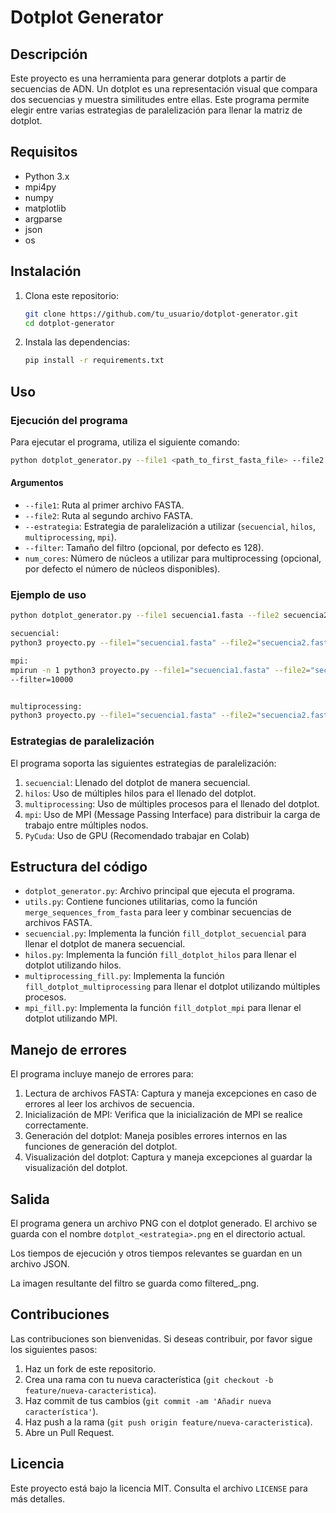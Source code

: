 
# Dotplot Generator

## Descripción

Este proyecto es una herramienta para generar dotplots a partir de secuencias de ADN. Un dotplot es una representación visual que compara dos secuencias y muestra similitudes entre ellas. Este programa permite elegir entre varias estrategias de paralelización para llenar la matriz de dotplot.

## Requisitos

- Python 3.x
- mpi4py
- numpy
- matplotlib
- argparse
- json
- os

## Instalación

1. Clona este repositorio:
    ```bash
    git clone https://github.com/tu_usuario/dotplot-generator.git
    cd dotplot-generator
    ```

2. Instala las dependencias:
    ```bash
    pip install -r requirements.txt
    ```

## Uso

### Ejecución del programa

Para ejecutar el programa, utiliza el siguiente comando:
```bash
python dotplot_generator.py --file1 <path_to_first_fasta_file> --file2 <path_to_second_fasta_file> --estrategia <estrategia> --filter <filter_size>
```

#### Argumentos

- `--file1`: Ruta al primer archivo FASTA.
- `--file2`: Ruta al segundo archivo FASTA.
- `--estrategia`: Estrategia de paralelización a utilizar (`secuencial`, `hilos`, `multiprocessing`, `mpi`).
- `--filter`: Tamaño del filtro (opcional, por defecto es 128).
- `num_cores`: Número de núcleos a utilizar para multiprocessing (opcional, por defecto el número de núcleos disponibles).

### Ejemplo de uso


```bash
python dotplot_generator.py --file1 secuencia1.fasta --file2 secuencia2.fasta --estrategia secuencial --filter 128

secuencial:
python3 proyecto.py --file1="secuencia1.fasta" --file2="secuencia2.fasta" --estrategia=secuencial --filter=10000

mpi:
mpirun -n 1 python3 proyecto.py --file1="secuencia1.fasta" --file2="secuencia2.fasta" --estrategia=mpi 
--filter=10000


multiprocessing:
python3 proyecto.py --file1="secuencia1.fasta" --file2="secuencia2.fasta" --estrategia=multiprocessing --filter=10000 --num_cores=2

```

### Estrategias de paralelización

El programa soporta las siguientes estrategias de paralelización:

1. `secuencial`: Llenado del dotplot de manera secuencial.
2. `hilos`: Uso de múltiples hilos para el llenado del dotplot.
3. `multiprocessing`: Uso de múltiples procesos para el llenado del dotplot.
4. `mpi`: Uso de MPI (Message Passing Interface) para distribuir la carga de trabajo entre múltiples nodos.
5. `PyCuda`: Uso de GPU (Recomendado trabajar en Colab)

## Estructura del código

- `dotplot_generator.py`: Archivo principal que ejecuta el programa.
- `utils.py`: Contiene funciones utilitarias, como la función `merge_sequences_from_fasta` para leer y combinar secuencias de archivos FASTA.
- `secuencial.py`: Implementa la función `fill_dotplot_secuencial` para llenar el dotplot de manera secuencial.
- `hilos.py`: Implementa la función `fill_dotplot_hilos` para llenar el dotplot utilizando hilos.
- `multiprocessing_fill.py`: Implementa la función `fill_dotplot_multiprocessing` para llenar el dotplot utilizando múltiples procesos.
- `mpi_fill.py`: Implementa la función `fill_dotplot_mpi` para llenar el dotplot utilizando MPI.

## Manejo de errores

El programa incluye manejo de errores para:

1. Lectura de archivos FASTA: Captura y maneja excepciones en caso de errores al leer los archivos de secuencia.
2. Inicialización de MPI: Verifica que la inicialización de MPI se realice correctamente.
3. Generación del dotplot: Maneja posibles errores internos en las funciones de generación del dotplot.
4. Visualización del dotplot: Captura y maneja excepciones al guardar la visualización del dotplot.

## Salida

El programa genera un archivo PNG con el dotplot generado. El archivo se guarda con el nombre `dotplot_<estrategia>.png` en el directorio actual.

Los tiempos de ejecución y otros tiempos relevantes se guardan en un archivo JSON.

La imagen resultante del filtro se guarda como filtered_<estrategia>.png.

## Contribuciones

Las contribuciones son bienvenidas. Si deseas contribuir, por favor sigue los siguientes pasos:

1. Haz un fork de este repositorio.
2. Crea una rama con tu nueva característica (`git checkout -b feature/nueva-caracteristica`).
3. Haz commit de tus cambios (`git commit -am 'Añadir nueva característica'`).
4. Haz push a la rama (`git push origin feature/nueva-caracteristica`).
5. Abre un Pull Request.

## Licencia

Este proyecto está bajo la licencia MIT. Consulta el archivo `LICENSE` para más detalles.
